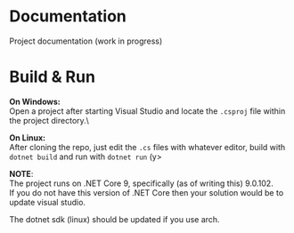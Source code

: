 # Documentation
Project documentation (work in progress)

# Build & Run
**On Windows:**\
Open a project after starting Visual Studio and locate the `.csproj` file within the project directory.\

**On Linux:**\
After cloning the repo, just edit the `.cs` files with whatever editor, build with `dotnet build` and run with `dotnet run` (y>

**NOTE**:\
The project runs on .NET Core 9, specifically (as of writing this) 9.0.102.\
If you do not have this version of .NET Core then your solution would be to update visual studio.

The dotnet sdk (linux) should be updated if you use arch.
